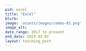 ```yaml
---
pid: excel
title: "Excel"
blurb:
image: 'assets/images/combo-01.png'
image_alt: 
date_range: 2017 to present
end_date: 2023-03-02
layout: teaching_post
---
```



